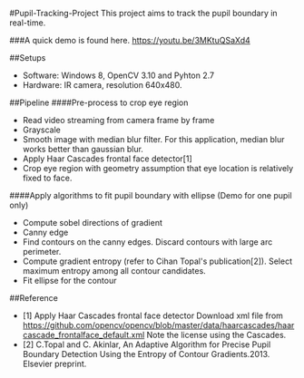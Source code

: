 #Pupil-Tracking-Project
This project aims to track the pupil boundary in real-time.

###A quick demo is found here.
https://youtu.be/3MKtuQSaXd4 

##Setups	
- Software: Windows 8, OpenCV 3.10 and Pyhton 2.7	
- Hardware: IR camera, resolution 640x480.

##Pipeline
####Pre-process to crop eye region
- Read video streaming from camera frame by frame
- Grayscale
- Smooth image with median blur filter. For this application, median blur works better than gaussian blur.
- Apply Haar Cascades frontal face detector[1]
- Crop eye region with geometry assumption that eye location is relatively fixed to face.

####Apply algorithms to fit pupil boundary with ellipse (Demo for one pupil only)
- Compute sobel directions of gradient
- Canny edge
- Find contours on the canny edges. Discard contours with large arc perimeter.
- Compute gradient entropy (refer to Cihan Topal's publication[2]).
   Select maximum entropy among all contour candidates.
- Fit ellipse for the contour


##Reference
- [1] Apply Haar Cascades frontal face detector 
Download xml file from https://github.com/opencv/opencv/blob/master/data/haarcascades/haarcascade_frontalface_default.xml 
Note the license using the Cascades.
- [2] C.Topal and C. Akinlar, An Adaptive Algorithm for Precise Pupil Boundary Detection Using the Entropy of Contour Gradients.2013. Elsevier preprint.
